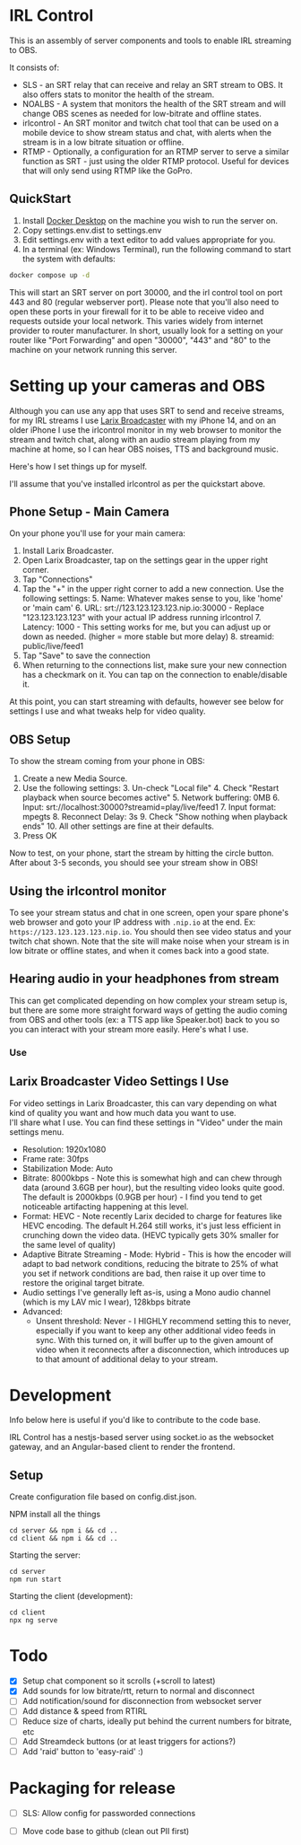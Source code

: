 # IRL Control

This is an assembly of server components and tools to enable IRL streaming to OBS.

It consists of:

- SLS - an SRT relay that can receive and relay an SRT stream to OBS. It also offers stats to monitor the health of the
  stream.
- NOALBS - A system that monitors the health of the SRT stream and will change OBS scenes as needed for low-bitrate and
  offline states.
- irlcontrol - An SRT monitor and twitch chat tool that can be used on a mobile device to show stream status and chat,
  with alerts when the stream is in a low bitrate situation or offline.
- RTMP - Optionally, a configuration for an RTMP server to serve a similar function as SRT - just using the older RTMP
  protocol. Useful for devices that will only send using RTMP like the GoPro.

## QuickStart

1. Install [Docker Desktop](https://www.docker.com/products/docker-desktop/) on the machine you wish to run the server
   on.
2. Copy settings.env.dist to settings.env
3. Edit settings.env with a text editor to add values appropriate for you.
4. In a terminal (ex: Windows Terminal), run the following command to start the system with defaults:

```bash 
docker compose up -d
```

This will start an SRT server on port 30000, and the irl control tool on port 443 and 80 (regular webserver port).
Please note that you'll also need to open these ports in your firewall for it to be able to receive video and requests
outside your local network. This varies widely from internet provider to router manufacturer. In short, usually look
for a setting on your router like "Port Forwarding" and open "30000", "443" and "80" to the machine on your network
running this server.

# Setting up your cameras and OBS

Although you can use any app that uses SRT to send and receive streams, for my IRL streams I use [Larix Broadcaster](https://softvelum.com/larix/)
with my iPhone 14, and on an older iPhone I use the irlcontrol monitor in my web browser to monitor the stream and twitch chat,
along with an audio stream playing from my machine at home, so I can hear OBS noises, TTS and background music.

Here's how I set things up for myself.

I'll assume that you've installed irlcontrol as per the quickstart above.

## Phone Setup - Main Camera
On your phone you'll use for your main camera: 

1. Install Larix Broadcaster.
2. Open Larix Broadcaster, tap on the settings gear in the upper right corner.
3. Tap "Connections"
4. Tap the "+" in the upper right corner to add a new connection.  Use the following settings:
   5. Name: Whatever makes sense to you, like 'home' or 'main cam'
   6. URL: srt://123.123.123.123.nip.io:30000 - Replace "123.123.123.123" with your actual IP address running irlcontrol
   7. Latency: 1000 - This setting works for me, but you can adjust up or down as needed. (higher = more stable but more delay)
   8. streamid: public/live/feed1
9. Tap "Save" to save the connection
10. When returning to the connections list, make sure your new connection has a checkmark on it.  You can tap on the connection to enable/disable it. 

At this point, you can start streaming with defaults, however see below for settings I use and what tweaks help for video quality.

## OBS Setup

To show the stream coming from your phone in OBS:

1. Create a new Media Source.
2. Use the following settings:
   3. Un-check "Local file"
   4. Check "Restart playback when source becomes active"
   5. Network buffering: 0MB
   6. Input: srt://localhost:30000?streamid=play/live/feed1
   7. Input format: mpegts
   8. Reconnect Delay: 3s
   9. Check "Show nothing when playback ends"
   10. All other settings are fine at their defaults.
11. Press OK

Now to test, on your phone, start the stream by hitting the circle button.  After about 3-5 seconds, you should see your stream show in OBS!

## Using the irlcontrol monitor

To see your stream status and chat in one screen, open your spare phone's web browser and goto your IP address with `.nip.io` at the end. 
Ex: `https://123.123.123.123.nip.io`.  You should then see video status and your twitch chat shown.  Note that the site will make
noise when your stream is in low bitrate or offline states, and when it comes back into a good state.  

## Hearing audio in your headphones from stream

This can get complicated depending on how complex your stream setup is, but there are some more straight forward ways of 
getting the audio coming from OBS and other tools (ex: a TTS app like Speaker.bot) back to you so you can interact with 
your stream more easily.  Here's what I use.  

### Use 

## Larix Broadcaster Video Settings I Use

For video settings in Larix Broadcaster, this can vary depending on what kind of quality you want and how much data you want to use.  
I'll share what I use.  You can find these settings in "Video" under the main settings menu.

- Resolution: 1920x1080
- Frame rate: 30fps
- Stabilization Mode: Auto
- Bitrate: 8000kbps - Note this is somewhat high and can chew through data (around 3.6GB per hour), but the resulting video looks quite good.  The default is 2000kbps (0.9GB per hour) - I find you tend to get noticeable artifacting happening at this level.
- Format: HEVC - Note recently Larix decided to charge for features like HEVC encoding. The default H.264 still works, it's just less efficient in crunching down the video data. (HEVC typically gets 30% smaller for the same level of quality)
- Adaptive Bitrate Streaming - Mode: Hybrid - This is how the encoder will adapt to bad network conditions, reducing the bitrate to 25% of what you set if network conditions are bad, then raise it up over time to restore the original target bitrate.
- Audio settings I've generally left as-is, using a Mono audio channel (which is my LAV mic I wear), 128kbps bitrate
- Advanced:
  - Unsent threshold: Never - I HIGHLY recommend setting this to never, especially if you want to keep any other additional video feeds in sync.  With this turned on, it will buffer up to the given amount of video when it reconnects after a disconnection, which introduces up to that amount of additional delay to your stream.  


# Development

Info below here is useful if you'd like to contribute to the code base.

IRL Control has a nestjs-based server using socket.io as the websocket gateway, and an Angular-based client to render
the frontend.

## Setup

Create configuration file based on config.dist.json.

NPM install all the things

```
cd server && npm i && cd ..
cd client && npm i && cd ..
```

Starting the server:

```
cd server
npm run start
```

Starting the client (development):

```
cd client
npx ng serve
```

# Todo

- [x] Setup chat component so it scrolls (+scroll to latest)
- [x] Add sounds for low bitrate/rtt, return to normal and disconnect
- [ ] Add notification/sound for disconnection from websocket server
- [ ] Add distance & speed from RTIRL
- [ ] Reduce size of charts, ideally put behind the current numbers for bitrate, etc
- [ ] Add Streamdeck buttons (or at least triggers for actions?)
- [ ] Add 'raid' button to 'easy-raid' :)

# Packaging for release

- [ ] SLS: Allow config for passworded connections
- [ ] Move code base to github (clean out PII first)

